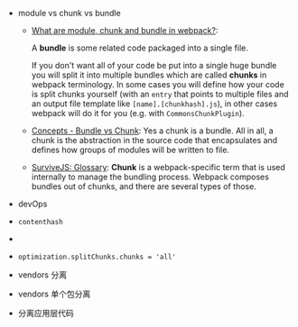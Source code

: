 - module vs chunk vs bundle

  - [What are module, chunk and bundle in webpack?](<https://stackoverflow.com/questions/42523436/what-are-module-chunk-and-bundle-in-webpack>): 

    A **bundle** is some related code packaged into a single file.

    If you don't want all of your code be put into a single huge bundle you will split it into multiple bundles which are called **chunks** in webpack terminology. In some cases you will define how your code is split chunks yourself (with an `entry` that points to multiple files and an output file template like `[name].[chunkhash].js`), in other cases webpack will do it for you (e.g. with `CommonsChunkPlugin`).

  - [Concepts - Bundle vs Chunk](<https://github.com/webpack/webpack.js.org/issues/970>): Yes a chunk is a bundle. All in all, a chunk is the abstraction in the source code that encapsulates and defines how groups of modules will be written to file.

  - [SurviveJS: Glossary](<https://survivejs.com/webpack/appendices/glossary/>): **Chunk** is a webpack-specific term that is used internally to manage the bundling process. Webpack composes bundles out of chunks, and there are several types of those.

    

- devOps

- `contenthash`

- 

- `optimization.splitChunks.chunks = 'all'`

- vendors 分离

- vendors 单个包分离

- 分离应用层代码

